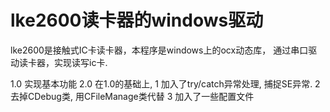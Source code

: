lke2600读卡器的windows驱动
====

lke2600是接触式IC卡读卡器，本程序是windows上的ocx动态库，
通过串口驱动读卡器，实现读写ic卡.

1.0
实现基本功能
2.0
在1.0的基础上,
1 加入了try/catch异常处理, 捕捉SE异常. 
2 去掉CDebug类, 用CFileManage类代替
3 加入了一些配置文件
